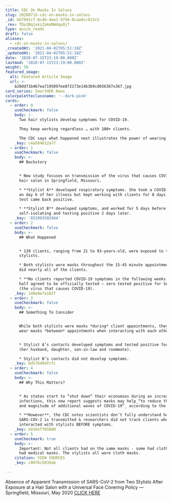 ```yaml
---
title: CDC On Masks In Salons
slug: 20200715-cdc-on-masks-in-salons
_id: b679d1cf-8c4b-4ea1-9756-0caa9cc813c5
_rev: TDo1Nq1xkiZakmRW4quOjf
type: quick_reads
draft: false
aliases:
  - cdc-on-masks-in-salons/
_createdAt: '2021-04-02T05:51:18Z'
_updatedAt: '2021-04-02T05:51:18Z'
date: '2020-07-15T23:19:00.000Z'
lastmod: '2020-07-15T23:19:00.000Z'
weight: 50
featured_image:
  alt: Featured Article Image
  url: >-
    b20dd71b467ea7195097ee8f2173e14b3b9cd656367x367.jpg
card_series: SmartHER News
colorpaletteclassname: '--dark-pink'
cards:
  - order: 0
    useCheckmark: false
    body: |-
      Two hair stylists develop symptoms for COVID-19.

      They keep working regardless … with 100+ clients.

      The CDC says what happened next illustrates the power of wearing masks.
    _key: c4a504612a77
  - order: 1
    useCheckmark: false
    body: >-
      ## Backstory


      * New study focuses on transmission of the virus that causes COVID-19 in a
      hair salon in Springfield, Missouri.

      * **Stylist A** developed respiratory symptoms. She took a COVID-19 test
      on day 6 of her illness but kept working with clients for 8 days, when her
      test came back positive.

      * **Stylist B** developed symptoms, and worked for 5 days before
      self-isolating and testing positive 2 days later.
    _key: '852093502944'
  - order: 2
    useCheckmark: false
    body: >-
      ## What Happened


      * 139 clients, ranging from 21 to 93-years-old, were exposed to the two
      stylists.

      * Both stylists wore masks throughout the 15-45 minute appointments, as
      did nearly all of the clients.

      * **No clients reported COVID-19 symptoms in the following weeks.** About
      half agreed to be officially tested – zero tested positive for SARS-COV-2
      (the virus that causes COVID-19).
    _key: 140a9e7a182f
  - order: 3
    useCheckmark: false
    body: >-
      ## Something To Consider


      While both stylists wore masks *during* client appointments, they did not
      wear masks *between* appointments when interacting with each other.


      * Stylist A’s contacts developed symptoms and tested positive for COVID-19
      (her husband, daughter, son-in-law and roommate).

      * Stylist B’s contacts did not develop symptoms.
    _key: bd57b49dfcfc
  - order: 4
    useCheckmark: false
    body: >-
      ## Why This Matters?


      * As states start to “shut down” their economies during an increase in
      infections, this new report suggests masks may help_“to reduce the impact
      and magnitude of additional waves of COVID-19”_ according to the CDC.

      * **However**, the CDC notes scientists don’t fully understand how
      SARS-COV-2 is transmitted & researchers did not track clients who
      interacted with stylists BEFORE symptoms.
    _key: e916eff05080
  - order: 5
    useCheckmark: true
    body: >-
      Important: Not all clients had on the same masks - some had cloth, other
      had medical masks. The stylists all wore cloth masks.
    citation: VIEW SOURCES
    _key: c0076c5039ab

---
```

Absence of Apparent Transmission of SARS-CoV-2 from Two Stylists After Exposure at a Hair Salon with a Universal Face Covering Policy — Springfield, Missouri, May 2020 [CLICK HERE](https://www.cdc.gov/mmwr/volumes/69/wr/mm6928e2.htm?s_cid=mm6928e2_w)